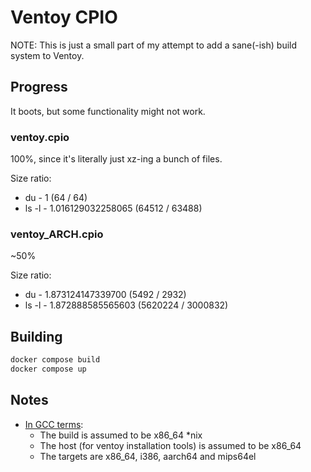 # Ventoy CPIO

NOTE: This is just a small part of my attempt to add a sane(-ish) build system
to Ventoy.

## Progress

It boots, but some functionality might not work.

### ventoy.cpio

100%, since it's literally just xz-ing a bunch of files.

Size ratio:

- du - 1 (64 / 64)
- ls -l - 1.016129032258065 (64512 / 63488)

### ventoy_ARCH.cpio

~50%

Size ratio:

- du - 1.873124147339700 (5492 / 2932)
- ls -l - 1.872888585565603 (5620224 / 3000832)

## Building

```sh
docker compose build
docker compose up
```

## Notes

- [In GCC terms](https://gcc.gnu.org/onlinedocs/gccint/Configure-Terms.html):
  - The build is assumed to be x86_64 *nix
  - The host (for ventoy installation tools) is assumed to be x86_64
  - The targets are x86_64, i386, aarch64 and mips64el
